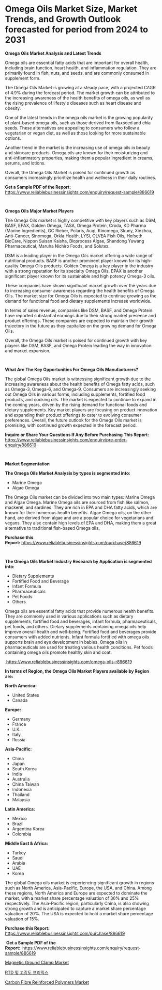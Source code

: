 <p><h1>Omega Oils Market Size, Market Trends, and Growth Outlook forecasted for period from 2024 to 2031</h1></p><p><strong>Omega Oils Market Analysis and Latest Trends</strong></p>
<p><p>Omega oils are essential fatty acids that are important for overall health, including brain function, heart health, and inflammation regulation. They are primarily found in fish, nuts, and seeds, and are commonly consumed in supplement form.</p><p>The Omega Oils Market is growing at a steady pace, with a projected CAGR of 4.9% during the forecast period. The market growth can be attributed to the increasing awareness of the health benefits of omega oils, as well as the rising prevalence of lifestyle diseases such as heart disease and obesity.</p><p>One of the latest trends in the omega oils market is the growing popularity of plant-based omega oils, such as those derived from flaxseed and chia seeds. These alternatives are appealing to consumers who follow a vegetarian or vegan diet, as well as those looking for more sustainable options.</p><p>Another trend in the market is the increasing use of omega oils in beauty and skincare products. Omega oils are known for their moisturizing and anti-inflammatory properties, making them a popular ingredient in creams, serums, and lotions.</p><p>Overall, the Omega Oils Market is poised for continued growth as consumers increasingly prioritize health and wellness in their daily routines.</p></p>
<p><strong>Get a Sample PDF of the Report:&nbsp;</strong> <a href="https://www.reliablebusinessinsights.com/enquiry/request-sample/886619">https://www.reliablebusinessinsights.com/enquiry/request-sample/886619</a></p>
<p>&nbsp;</p>
<p><strong>Omega Oils Major Market Players</strong></p>
<p><p>The Omega Oils market is highly competitive with key players such as DSM, BASF, EPAX, Golden Omega, TASA, Omega Protein, Croda, KD Pharma (Marine Ingredients), GC Rieber, Polaris, Auqi, Kinomega, Skuny, Xinzhou, Anti-Cancer, Sinomega, Orkla Health, LYSI, OLVEA Fish Oils, Hofseth BioCare, Nippon Suisan Kaisha, Bioprocess Algae, Shandong Yuwang Pharmaceutical, Maruha Nichiro Foods, and Solutex.</p><p>DSM is a leading player in the Omega Oils market offering a wide range of nutritional products. BASF is another prominent player known for its high-quality Omega Oils products. Golden Omega is a key player in the industry with a strong reputation for its specialty Omega Oils. EPAX is another significant player known for its sustainable and high potency Omega-3 oils.</p><p>These companies have shown significant market growth over the years due to increasing consumer awareness regarding the health benefits of Omega Oils. The market size for Omega Oils is expected to continue growing as the demand for functional food and dietary supplements increase worldwide.</p><p>In terms of sales revenue, companies like DSM, BASF, and Omega Protein have reported substantial earnings due to their strong market presence and product offerings. These companies are expected to maintain their growth trajectory in the future as they capitalize on the growing demand for Omega Oils.</p><p>Overall, the Omega Oils market is poised for continued growth with key players like DSM, BASF, and Omega Protein leading the way in innovation and market expansion.</p></p>
<p>&nbsp;</p>
<p><strong>What Are The Key Opportunities For Omega Oils Manufacturers?</strong></p>
<p><p>The global Omega Oils market is witnessing significant growth due to the increasing awareness about the health benefits of Omega fatty acids, such as Omega-3, Omega-6, and Omega-9. Consumers are increasingly seeking out Omega Oils in various forms, including supplements, fortified food products, and cooking oils. The market is expected to continue to expand in the coming years, driven by the rising demand for functional foods and dietary supplements. Key market players are focusing on product innovation and expanding their product offerings to cater to evolving consumer preferences. Overall, the future outlook for the Omega Oils market is promising, with continued growth expected in the forecast period.</p></p>
<p><strong>Inquire or Share Your Questions If Any Before Purchasing This Report:</strong> <a href="https://www.reliablebusinessinsights.com/enquiry/pre-order-enquiry/886619">https://www.reliablebusinessinsights.com/enquiry/pre-order-enquiry/886619</a></p>
<p>&nbsp;</p>
<p><strong>Market Segmentation</strong></p>
<p><strong>The Omega Oils Market Analysis by types is segmented into:</strong></p>
<p><ul><li>Marine Omega</li><li>Algae Omega</li></ul></p>
<p><p>The Omega Oils market can be divided into two main types: Marine Omega and Algae Omega. Marine Omega oils are sourced from fish like salmon, mackerel, and sardines. They are rich in EPA and DHA fatty acids, which are known for their numerous health benefits. Algae Omega oils, on the other hand, are derived from algae and are a popular choice for vegetarians and vegans. They also contain high levels of EPA and DHA, making them a great alternative to traditional fish-based Omega oils.</p></p>
<p><strong>Purchase this Report:&nbsp;</strong><a href="https://www.reliablebusinessinsights.com/purchase/886619">https://www.reliablebusinessinsights.com/purchase/886619</a></p>
<p>&nbsp;</p>
<p><strong>The Omega Oils Market Industry Research by Application is segmented into:</strong></p>
<p><ul><li>Dietary Supplements</li><li>Fortified Food and Beverage</li><li>Infant Formula</li><li>Pharmaceuticals</li><li>Pet Foods</li><li>Others</li></ul></p>
<p><p>Omega oils are essential fatty acids that provide numerous health benefits. They are commonly used in various applications such as dietary supplements, fortified food and beverages, infant formula, pharmaceuticals, pet foods, and others. Dietary supplements containing omega oils help improve overall health and well-being. Fortified food and beverages provide consumers with added nutrients. Infant formula fortified with omega oils supports brain and eye development in babies. Omega oils in pharmaceuticals are used for treating various health conditions. Pet foods containing omega oils promote healthy skin and coat.</p></p>
<p><a href="https://www.reliablebusinessinsights.com/omega-oils-r886619">&nbsp;https://www.reliablebusinessinsights.com/omega-oils-r886619</a></p>
<p><strong>In terms of Region, the Omega Oils Market Players available by Region are:</strong></p>
<p>
    <p> <strong> North America: </strong>
        <ul>
            <li>United States</li>
            <li>Canada</li>
        </ul>
        </p> 
    <p> <strong> Europe: </strong>
        <ul>
            <li>Germany</li>
            <li>France</li>
            <li>U.K.</li>
            <li>Italy</li>
            <li>Russia</li>
        </ul>
        </p> 
    <p> <strong> Asia-Pacific: </strong>
        <ul>
            <li>China</li>
            <li>Japan</li>
            <li>South Korea</li>
            <li>India</li>
            <li>Australia</li>
            <li>China Taiwan</li>
            <li>Indonesia</li>
            <li>Thailand</li>
            <li>Malaysia</li>
        </ul>
        </p> 
    <p> <strong> Latin America: </strong>
        <ul>
            <li>Mexico</li>
            <li>Brazil</li>
            <li>Argentina Korea</li>
            <li>Colombia</li>
        </ul>
        </p> 
    <p> <strong> Middle East & Africa: </strong>
        <ul>
            <li>Turkey</li>
            <li>Saudi</li>
            <li>Arabia</li>
            <li>UAE</li>
            <li>Korea</li>
        </ul>
    </p>
    </p>
<p><p>The global Omega oils market is experiencing significant growth in regions such as North America, Asia-Pacific, Europe, the USA, and China. Among these regions, North America and Europe are expected to dominate the market, with a market share percentage valuation of 30% and 25% respectively. The Asia-Pacific region, particularly China, is also showing strong growth and is anticipated to capture a market share percentage valuation of 20%. The USA is expected to hold a market share percentage valuation of 15%.</p></p>
<p><strong>Purchase this Report: </strong><a href="https://www.reliablebusinessinsights.com/purchase/886619">https://www.reliablebusinessinsights.com/purchase/886619</a></p>
<p>&nbsp;<strong>Get a Sample PDF of the Report:&nbsp;&nbsp;</strong><a href="https://www.reliablebusinessinsights.com/enquiry/request-sample/886619">https://www.reliablebusinessinsights.com/enquiry/request-sample/886619</a></p>
<p><strong></strong></p>
<p><p><a href="https://issuu.com/reportprime-2/docs/magnetic-ground-clamp-market-size-2030.pptx">Magnetic Ground Clamp Market</a></p><p><a href="https://github.com/dollarearner151/Market-Research-Report-List-1/blob/main/8502812119067.md">RTD 및 고강도 프리믹스</a></p><p><a href="https://github.com/angeliabkratze/Market-Research-Report-List-1/blob/main/carbon-fibre-reinforced-polymers-market.md">Carbon Fibre Reinforced Polymers Market</a></p></p>